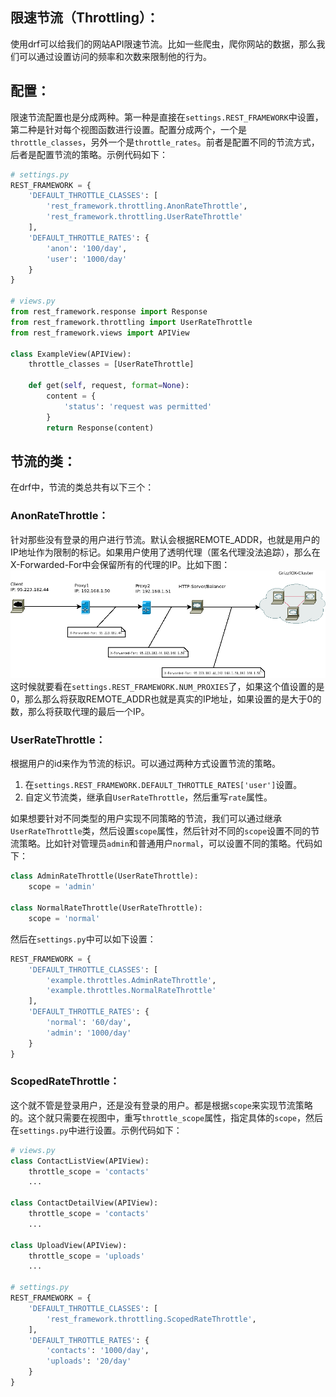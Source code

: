 ## 限速节流（Throttling）：

使用drf可以给我们的网站API限速节流。比如一些爬虫，爬你网站的数据，那么我们可以通过设置访问的频率和次数来限制他的行为。

## 配置：

限速节流配置也是分成两种。第一种是直接在`settings.REST_FRAMEWORK`中设置，第二种是针对每个视图函数进行设置。配置分成两个，一个是`throttle_classes`，另外一个是`throttle_rates`。前者是配置不同的节流方式，后者是配置节流的策略。示例代码如下：
```python
# settings.py
REST_FRAMEWORK = {
    'DEFAULT_THROTTLE_CLASSES': [
        'rest_framework.throttling.AnonRateThrottle',
        'rest_framework.throttling.UserRateThrottle'
    ],
    'DEFAULT_THROTTLE_RATES': {
        'anon': '100/day',
        'user': '1000/day'
    }
}

# views.py
from rest_framework.response import Response
from rest_framework.throttling import UserRateThrottle
from rest_framework.views import APIView

class ExampleView(APIView):
    throttle_classes = [UserRateThrottle]

    def get(self, request, format=None):
        content = {
            'status': 'request was permitted'
        }
        return Response(content)
```
## 节流的类：

在drf中，节流的类总共有以下三个：

### AnonRateThrottle：

针对那些没有登录的用户进行节流。默认会根据REMOTE_ADDR，也就是用户的IP地址作为限制的标记。如果用户使用了透明代理（匿名代理没法追踪），那么在X-Forwarded-For中会保留所有的代理的IP。比如下图：
![](./assets/MultipleProxySetup.png)
这时候就要看在`settings.REST_FRAMEWORK.NUM_PROXIES`了，如果这个值设置的是0，那么那么将获取REMOTE_ADDR也就是真实的IP地址，如果设置的是大于0的数，那么将获取代理的最后一个IP。

### UserRateThrottle：
根据用户的id来作为节流的标识。可以通过两种方式设置节流的策略。

1. 在`settings.REST_FRAMEWORK.DEFAULT_THROTTLE_RATES['user']`设置。
2. 自定义节流类，继承自`UserRateThrottle`，然后重写`rate`属性。

如果想要针对不同类型的用户实现不同策略的节流，我们可以通过继承`UserRateThrottle`类，然后设置`scope`属性，然后针对不同的`scope`设置不同的节流策略。比如针对管理员`admin`和普通用户`normal`，可以设置不同的策略。代码如下：
```python
class AdminRateThrottle(UserRateThrottle):
    scope = 'admin'

class NormalRateThrottle(UserRateThrottle):
    scope = 'normal'
```
然后在`settings.py`中可以如下设置：
```python
REST_FRAMEWORK = {
    'DEFAULT_THROTTLE_CLASSES': [
        'example.throttles.AdminRateThrottle',
        'example.throttles.NormalRateThrottle'
    ],
    'DEFAULT_THROTTLE_RATES': {
        'normal': '60/day',
        'admin': '1000/day'
    }
}
```
### ScopedRateThrottle：
这个就不管是登录用户，还是没有登录的用户。都是根据`scope`来实现节流策略的。这个就只需要在视图中，重写`throttle_scope`属性，指定具体的`scope`，然后在`settings.py`中进行设置。示例代码如下：
```python
# views.py
class ContactListView(APIView):
    throttle_scope = 'contacts'
    ...

class ContactDetailView(APIView):
    throttle_scope = 'contacts'
    ...

class UploadView(APIView):
    throttle_scope = 'uploads'
    ...

# settings.py
REST_FRAMEWORK = {
    'DEFAULT_THROTTLE_CLASSES': [
        'rest_framework.throttling.ScopedRateThrottle',
    ],
    'DEFAULT_THROTTLE_RATES': {
        'contacts': '1000/day',
        'uploads': '20/day'
    }
}
```